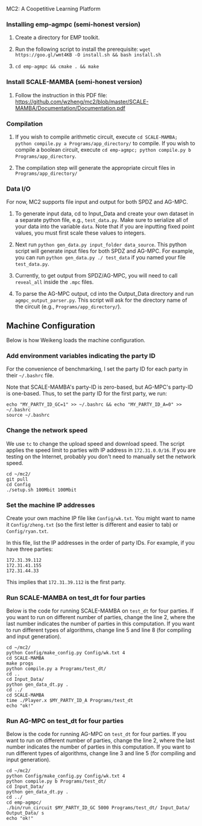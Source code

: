 MC2: A Coopetitive Learning Platform

### Installing emp-agmpc (semi-honest version)

1. Create a directory for EMP toolkit.

2. Run the following script to install the prerequisite:
`wget https://goo.gl/wmt4KB -O install.sh && bash install.sh`

3. `cd emp-agmpc && cmake . && make`

### Install SCALE-MAMBA (semi-honest version)

1. Follow the instruction in this PDF file:  https://github.com/wzheng/mc2/blob/master/SCALE-MAMBA/Documentation/Documentation.pdf

### Compilation

1. If you wish to compile arithmetic circuit, execute  `cd SCALE-MAMBA; python compile.py a Programs/app_directory/` to compile.
If you wish to compile a boolean circuit, execute `cd emp-agmpc; python compile.py b Programs/app_directory`. 

2. The compilation step will generate the appropriate circuit files in `Programs/app_directory/`

### Data I/O

For now, MC2 supports file input and output for both SPDZ and AG-MPC.

1. To generate input data, cd to Input_Data and create your own dataset in a separate python file, e.g., `test_data.py`. Make sure to serialize all of your data into the variable `data`. Note that if you are inputting fixed point values, you must first scale these values to integers.

2. Next run `python gen_data.py input_folder data_source`. This python script will generate input files for both SPDZ and AG-MPC. For example, you can run `python gen_data.py ./ test_data` if you named your file `test_data.py`.

3. Currently, to get output from SPDZ/AG-MPC, you will need to call `reveal_all` inside the `.mpc` files.

4. To parse the AG-MPC output, cd into the Output_Data directory and run `agmpc_output_parser.py`. This script will ask for the directory name of the circuit (e.g., `Programs/app_directory/`).


## Machine Configuration

Below is how Weikeng loads the machine configuration.

### Add environment variables indicating the party ID
For the convenience of benchmarking, I set the party ID for each party in their `~/.bashrc` file. 

Note that SCALE-MAMBA's party-ID is zero-based, but AG-MPC's party-ID is one-based. Thus, to set the party ID for the first party, we run:
```
echo "MY_PARTY_ID_GC=1" >> ~/.bashrc && echo "MY_PARTY_ID_A=0" >> ~/.bashrc
source ~/.bashrc
```

### Change the network speed
We use `tc` to change the upload speed and download speed. The script applies the speed limit to parties with IP address in `172.31.0.0/16`. If you are testing on the Internet, probably you don't need to manually set the network speed.
```
cd ~/mc2/
git pull
cd Config
./setup.sh 100Mbit 100Mbit
```

### Set the machine IP addresses
Create your own machine IP file like `Config/wk.txt`. You might want to name it `Config/zheng.txt` (so the first letter is different and easier to tab) or `Config/ryan.txt`. 

In this file, list the IP addresses in the order of party IDs. For example, if you have three parties:
```
172.31.39.112
172.31.41.155
172.31.44.33
```
This implies that `172.31.39.112` is the first party.

### Run SCALE-MAMBA on test_dt for four parties
Below is the code for running SCALE-MAMBA on `test_dt` for four parties. If you want to run on different number of parties, change the line 2, where the last number indicates the number of parties in this computation. If you want to run different types of algorithms, change line 5 and line 8 (for compiling and input generation).
```
cd ~/mc2/
python Config/make_config.py Config/wk.txt 4
cd SCALE-MAMBA
make progs
python compile.py a Programs/test_dt/
cd ..
cd Input_Data/
python gen_data_dt.py .
cd ../
cd SCALE-MAMBA
time ./Player.x $MY_PARTY_ID_A Programs/test_dt
echo "ok!"
```

### Run AG-MPC on test_dt for four parties
Below is the code for running AG-MPC on `test_dt` for four parties. If you want to run on different number of parties, change the line 2, where the last number indicates the number of parties in this computation. If you want to run different types of algorithms, change line 3 and line 5 (for compiling and input generation).
```
cd ~/mc2/
python Config/make_config.py Config/wk.txt 4
python compile.py b Programs/test_dt/
cd Input_Data/
python gen_data_dt.py .
cd ../
cd emp-agmpc/
./bin/run_circuit $MY_PARTY_ID_GC 5000 Programs/test_dt/ Input_Data/ Output_Data/ s
echo "ok!"
```

